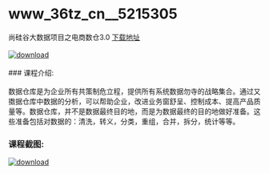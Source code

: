 # www_36tz_cn__5215305
尚硅谷大数据项目之电商数仓3.0
[下载地址](http://www.36tz.cn/article/5215305 "下载地址")
<br/></br>[![download](http://36tz.cn/muke_img/2020_09_2-37.png "下载地址")](http://www.36tz.cn/article/5215305 "下载地址")
<br/></br>### 课程介绍:<br/></br>数据仓库是为企业所有共策制危立程，提供所有系统数据勿寺的战略集合。通过又擞据仓库中数据的分析，可以帮助企业，改进业务窗舒呈、控制成本、提高产品质量等。数据仓库，并不是数据最终目的地，而是为数据最终的目的地做好准备。这些准备包括对数据的：清洗，转义，分类，重组，合并，拆分，统计等等。

### 课程截图:
[![download](http://36tz.cn/muke_img/2020_09_1-37.png "下载地址")](http://www.36tz.cn/article/5215305 "下载地址")
